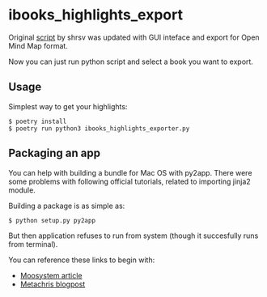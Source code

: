 # ibooks_highlights_export

Original [script](https://github.com/shrsv/ibooks_highlights_export) by shrsv was updated with GUI inteface and export for Open Mind Map format. 

Now you can just run python script and select a book you want to export. 

## Usage

Simplest way to get your highlights:

```
$ poetry install
$ poetry run python3 ibooks_highlights_exporter.py
```

## Packaging an app

You can help with building a bundle for Mac OS with py2app. There were some problems with following official tutorials, related to importing jinja2 module.

Building a package is as simple as:

```
$ python setup.py py2app
```

But then application refuses to run from system (though it succesfully runs from terminal).

You can reference these links to begin with:

* [Moosystem article](https://moosystems.com/articles/14-distribute-django-app-as-native-desktop-app-02.html)
* [Metachris blogpost](https://www.metachris.com/2015/11/create-standalone-mac-os-x-applications-with-python-and-py2app/)

